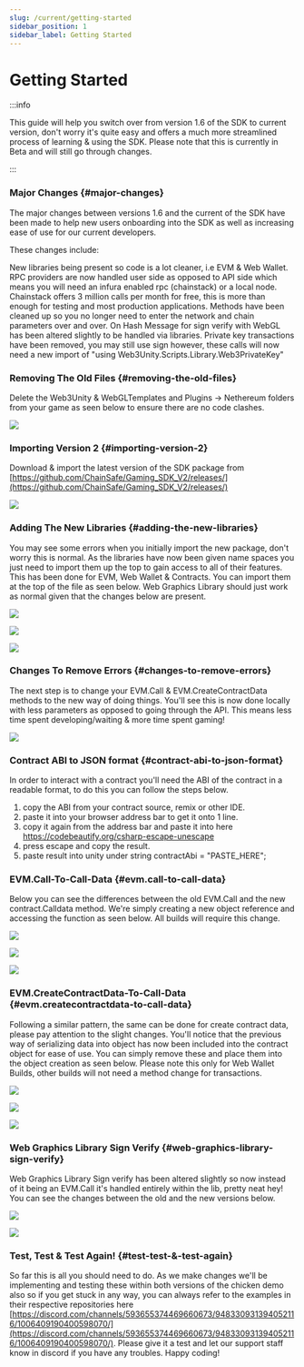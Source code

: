 ```yaml
---
slug: /current/getting-started
sidebar_position: 1
sidebar_label: Getting Started
---
```



# Getting Started

:::info

This guide will help you switch over from version 1.6 of the SDK to current version, don't worry it's quite easy and offers a much more streamlined process of learning & using the SDK. Please note that this is currently in Beta and will still go through changes.

:::

### Major Changes {#major-changes}

The major changes between versions 1.6 and the current of the SDK have been made to help new users onboarding into the SDK as well as increasing ease of use for our current developers.

These changes include:

New libraries being present so code is a lot cleaner, i.e EVM & Web Wallet.
RPC providers are now handled user side as opposed to API side which means you will need an infura enabled rpc (chainstack) or a local node.
Chainstack offers 3 million calls per month for free, this is more than enough for testing and most production applications.
Methods have been cleaned up so you no longer need to enter the network and chain parameters over and over.
On Hash Message for sign verify with WebGL has been altered slightly to be handled via libraries.
Private key transactions have been removed, you may still use sign however, these calls will now need a new import of "using Web3Unity.Scripts.Library.Web3PrivateKey"

### Removing The Old Files {#removing-the-old-files}

Delete the Web3Unity & WebGLTemplates and Plugins -> Nethereum folders from your game as seen below to ensure there are no code clashes.

![](v2Assets/v2DeletePreviousSDKFiles.png)

### Importing Version 2 {#importing-version-2}

Download & import the latest version of the SDK package from [https://github.com/ChainSafe/Gaming_SDK_V2/releases/](https://github.com/ChainSafe/Gaming_SDK_V2/releases/)

![](v2Assets/v2installv2unitypackage.png)

### Adding The New Libraries {#adding-the-new-libraries}

You may see some errors when you initially import the new package, don't worry this is normal. As the libraries have now been given name spaces you just need to import them up the top to gain access to all of their features. This has been done for EVM, Web Wallet & Contracts. You can import them at the top of the file as seen below. Web Graphics Library should just work as normal given that the changes below are present.

![](v2Assets/v2importevmlib.png)

![](v2Assets/v2web3walleterror.png)

![](v2Assets/v2web3walletlibimport.png)


### Changes To Remove Errors {#changes-to-remove-errors}

The next step is to change your EVM.Call & EVM.CreateContractData methods to the new way of doing things. You'll see this is now done locally with less parameters as opposed to going through the API. This means less time spent developing/waiting & more time spent gaming!

![](v2Assets/v2InstallErrors.png)

### Contract ABI to JSON format {#contract-abi-to-json-format}
In order to interact with a contract you'll need the ABI of the contract in a readable format, to do this you can follow the steps below.

1. copy the ABI from your contract source, remix or other IDE.
2. paste it into your browser address bar to get it onto 1 line.
3. copy it again from the address bar and paste it into here https://codebeautify.org/csharp-escape-unescape
4. press escape and copy the result.
5. paste result into unity under string contractAbi = "PASTE_HERE";

### EVM.Call-To-Call-Data {#evm.call-to-call-data}

Below you can see the differences between the old EVM.Call and the new contract.Calldata method. We're simply creating a new object reference and accessing the function as seen below. All builds will require this change.

![](v2Assets/v2importcontractslib.png)

![](v2Assets/v2evmcallold.png)

![](v2Assets/v2evmcallnew.png)

### EVM.CreateContractData-To-Call-Data {#evm.createcontractdata-to-call-data}

Following a similar pattern, the same can be done for create contract data, please pay attention to the slight changes. You'll notice that the previous way of serializing data into object has now been included into the contract object for ease of use. You can simply remove these and place them into the object creation as seen below. Please note this only for Web Wallet Builds, other builds will not need a method change for transactions.

![](v2Assets/v2importcontractslib.png)

![](v2Assets/v2createcontractdataold.png)

![](v2Assets/v2createcontractdatanew.png)

### Web Graphics Library Sign Verify {#web-graphics-library-sign-verify}

Web Graphics Library Sign verify has been altered slightly so now instead of it being an EVM.Call it's handled entirely within the lib, pretty neat hey! You can see the changes between the old and the new versions below.

![](v2Assets/v2webglsignverifyold.png)

![](v2Assets/v2webglsignverifynew.png)

### Test, Test & Test Again! {#test-test-&-test-again}
So far this is all you should need to do. As we make changes we'll be implementing and testing these within both versions of the chicken demo also so if you get stuck in any way, you can always refer to the examples in their respective repositories here [https://discord.com/channels/593655374469660673/948330931394052116/1006409190400598070/](https://discord.com/channels/593655374469660673/948330931394052116/1006409190400598070/). Please give it a test and let our support staff know in discord if you have any troubles. Happy coding!